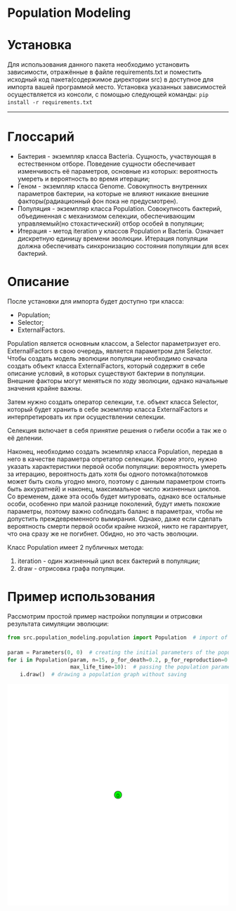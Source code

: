 # Population Modeling
**Установка**
======================
Для использования данного пакета необходимо установить зависимости, отражённые в файле requirements.txt и поместить исходный код пакета(содержимое директории src) в доступное для импорта вашей программой место.
Установка указанных зависимостей осуществляется из консоли, с помощью следующей команды:
`pip install -r requirements.txt`
***
**Глоссарий**
======================
* Бактерия - экземпляр класса Bacteria. Сущность, участвующая в естественном отборе. Поведение сущности обеспечивает изменчивость её параметров, основные из которых: вероятность умереть и вероятность во время итерации;
* Геном - экземпляр класса Genome. Совокупность внутренних параметров бактерии, на которые не влияют никакие внешние факторы(радиационный фон пока не предусмотрен). 
* Популяция - экземпляр класса Population. Совокупнсоть бактерий, объединенная с механизмом селекции, обеспечивающим управляемый(но стохастический) отбор особей в популяции;
* Итерация - метод iteration у классов Population и Bacteria. Означает дискретную единицу времени эволюции. Итерация популяции должна обеспечивать синхронизацию состояния популяции для всех бактерий.

**Описание**
======================
После установки для импорта будет доступно три класса:
* Population;
* Selector;
* ExternalFactors.


Population является основным классом, а Selector параметризует его. ExternalFactors в свою очередь, является параметром для Selector.
Чтобы создать модель эволюции популяции необходимо сначала создать объект класса ExternalFactors, который содержит в себе описание условий, в которых существуют бактерии в популяции. Внешние факторы могут меняться по ходу эволюции, однако начальные значения крайне важны.


Затем нужно создать оператор селекции, т.е. объект класса Selector, который будет хранить в себе экземпляр класса ExternalFactors и интерпретировать их при
осуществлении селекции.


Селекция включает в себя принятие решения о гибели особи а так же о её делении.


Наконец, необходимо создать экземпляр класса Population, передав в него в качестве параметра опретатор селекции. 
Кроме этого, нужно указать характеристики первой особи популяции: вероятность умереть за итерацию, вероятность дать хотя бы одного потомка(потомков может быть сколь угодно много, поэтому с данным параметром стоить быть аккуратней) и наконец, максимальное число жизненных циклов.
Со временем, даже эта особь будет митуровать, однако все остальные особи, 
особенно при малой разнице поколений, будут иметь похожие параметры, поэтому важно соблюдать баланс в параметрах, чтобы не допустить преждевременного вымирания. Однако, даже если сделать вероятность смерти первой особи крайне низкой, никто не гарантирует, что она сразу же не погибнет. Обидно, но это часть эволюции.


Класс Population имеет 2 публичных метода:
1. iteration - один жизненный цикл всех бактерий в популяции;
2. draw - отрисовка графа популяции.


**Пример использования**
======================
Рассмотрим простой пример настройки популяции и отрисовки результата симуляции эволюции:

```Python
from src.population_modeling.population import Population  # import of the population class

param = Parameters(0, 0)  # creating the initial parameters of the population
for i in Population(param, n=15, p_for_death=0.2, p_for_reproduction=0.4,
                    max_life_time=10):  # passing the population parameters, the maximum number of iterations, and the parameters of the first individual
    i.draw()  # drawing a population graph without saving
```
![alt text](https://github.com/MaEgV/population-modeling/blob/population/examples/population_image_example_res.gif)
